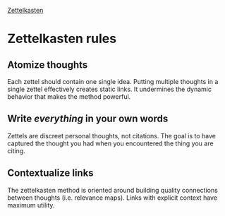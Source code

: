 [Zettelkasten](Zettelkasten.md)

# Zettelkasten rules

## Atomize thoughts

Each zettel should contain one single idea. Putting multiple thoughts in a single zettel effectively creates static links. It undermines the dynamic behavior that makes the method powerful.

## Write _everything_ in your own words

Zettels are discreet personal thoughts, not citations. The goal is to have captured the thought you had when you encountered the thing you are citing.

## Contextualize links

The zettelkasten method is oriented around building quality connections between thoughts (i.e. relevance maps). Links with explicit context have maximum utility.
